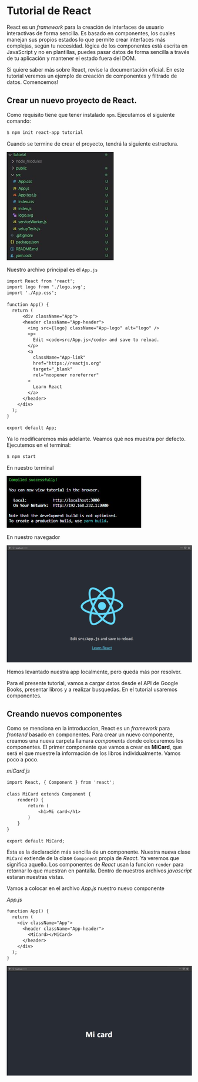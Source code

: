 # Tutorial de React 
React es un *framework* para la creación de interfaces de usuario interactivas de forma sencilla. Es basado en componentes, los cuales manejan sus propios estados lo que permite crear interfaces más complejas, según tu necesidad. lógica de los componentes está escrita en JavaScript y no en plantillas, puedes pasar datos de forma sencilla a través de tu aplicación y mantener el estado fuera del DOM. 

Si quiere saber más sobre React, revise la documentación oficial. En este tutorial veremos un ejemplo de creación de componentes y filtrado de datos. Comencemos!

## Crear un nuevo proyecto de React.
Como requisito tiene que tener instalado `npm`. Ejecutamos el siguiente comando:
```bash
$ npm init react-app tutorial
```

Cuando se termine de crear el proyecto, tendrá la siguiente estructura.

![primero](capturas/1.jpg)

Nuestro archivo principal es el `App.js`

```JS
import React from 'react';
import logo from './logo.svg';
import './App.css';

function App() {
  return (
      <div className="App">
      <header className="App-header">
        <img src={logo} className="App-logo" alt="logo" />
        <p>
          Edit <code>src/App.js</code> and save to reload.
        </p>
        <a
          className="App-link"
          href="https://reactjs.org"
          target="_blank"
          rel="noopener noreferrer"
        >
          Learn React
        </a>
      </header>
    </div>
  );
}

export default App;
```

Ya lo modificaremos más adelante. Veamos qué nos muestra por defecto. Ejecutemos en el terminal:

```bash
$ npm start
```

En nuestro terminal

![segundo](capturas/2.jpg)

En nuestro navegador

![tercero](capturas/3.jpg)

Hemos levantado nuestra app localmente, pero queda más por resolver. 

Para el presente tutorial, vamos a cargar datos desde el API de Google Books, presentar libros y a realizar busquedas. En el tutorial usaremos componentes.

## Creando nuevos componentes

Como se menciona en la introduccion, React es un *framework* para *frontend* basado en componentes. Para crear un nuevo componente, creamos una nueva carpeta llamara *components* donde colocaremos los componentes. El primer componente que vamos a crear es **MiCard**, que será el que muestre la información de los libros individualmente. Vamos poco a poco.

*miCard.js*
```JS
import React, { Component } from 'react';

class MiCard extends Component {
    render() {
        return (
            <h1>Mi card</h1>
        )
    }
}

export default MiCard;
```

Esta es la declaración más sencilla de un componente. Nuestra nueva clase `MiCard` extiende de la clase `Component` propia de *React*. Ya veremos que significa aquello. Los componentes de *React* usan la funcion `render` para retornar lo que muestran en pantalla. Dentro de nuestros archivos *javascript* estaran nuestras vistas.

Vamos a colocar en el archivo *App.js* nuestro nuevo componente 

*App.js*
``` JS
function App() {
  return (
    <div className="App">
      <header className="App-header">
        <MiCard></MiCard>
      </header>
    </div>
  );
}
```

![cuarto](capturas/4.jpg)
